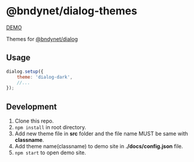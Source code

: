 # @bndynet/dialog-themes

[DEMO](https://bndynet.github.io/dialog-themes/)

Themes for [@bndynet/dialog](https://github.com/bndynet/dialog)

## Usage

```javascript
dialog.setup({
    theme: 'dialog-dark',
    //...
});
```

## Development

1. Clone this repo.
1. `npm install` in root directory.
1. Add new theme file in **src** folder and the file name MUST be same with **classname**.
1. Add theme name(classname) to demo site in **./docs/config.json** file.
1. `npm start` to open demo site.